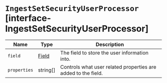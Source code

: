 # `IngestSetSecurityUserProcessor` [interface-IngestSetSecurityUserProcessor]

| Name | Type | Description |
| - | - | - |
| `field` | [Field](./Field.md) | The field to store the user information into. |
| `properties` | string[] | Controls what user related properties are added to the field. |

